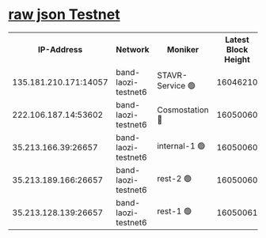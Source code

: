 
[raw json Testnet](https://rpc-check.bandt.stavr.tech/bandt/rpcbandt_result.json)
=

<table><tr><th>IP-Address</th><th>Network</th><th>Moniker</th><th>Latest Block Height</th><th>Earliest Block Height</th><th>Catching Up</th><th>Tx Index</th><th>Voting Power</th><th>Scan Time</th></tr><tr><td>135.181.210.171:14057</td><td>band-laozi-testnet6</td><td>STAVR-Service 🟢</td><td>16046210</td><td>15322501</td><td>False</td><td>on</td><td>0</td><td>2024-02-20T20:39:29.768290482UTC</td></tr><tr><td>222.106.187.14:53602</td><td>band-laozi-testnet6</td><td>Cosmostation 🔴</td><td>16050060</td><td>15423001</td><td>False</td><td>on</td><td>2203623</td><td>2024-02-20T20:39:31.198800818UTC</td></tr><tr><td>35.213.166.39:26657</td><td>band-laozi-testnet6</td><td>internal-1 🟢</td><td>16050060</td><td>15950060</td><td>False</td><td>on</td><td>0</td><td>2024-02-20T20:39:32.201853293UTC</td></tr><tr><td>35.213.189.166:26657</td><td>band-laozi-testnet6</td><td>rest-2 🟢</td><td>16050060</td><td>15950060</td><td>False</td><td>on</td><td>0</td><td>2024-02-20T20:39:33.183550262UTC</td></tr><tr><td>35.213.128.139:26657</td><td>band-laozi-testnet6</td><td>rest-1 🟢</td><td>16050061</td><td>15950061</td><td>False</td><td>on</td><td>0</td><td>2024-02-20T20:39:36.269768165UTC</td></tr></table>
